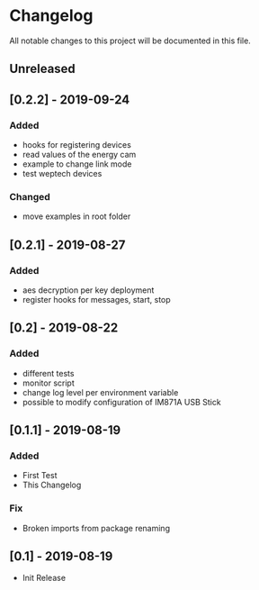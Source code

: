 # Changelog

All notable changes to this project will be documented in this file.

## Unreleased

## [0.2.2] - 2019-09-24

### Added

- hooks for registering devices
- read values of the energy cam
- example to change link mode
- test weptech devices

### Changed

- move examples in root folder

## [0.2.1] - 2019-08-27

### Added

- aes decryption per key deployment
- register hooks for messages, start, stop

## [0.2] - 2019-08-22

### Added

- different tests
- monitor script
- change log level per environment variable
- possible to modify configuration of IM871A USB Stick

## [0.1.1] - 2019-08-19

### Added

- First Test
- This Changelog

### Fix

- Broken imports from package renaming

## [0.1] - 2019-08-19

- Init Release
